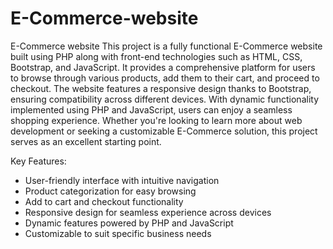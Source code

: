 # E-Commerce-website
E-Commerce website
This project is a fully functional E-Commerce website built using PHP along with front-end technologies such as HTML, CSS, Bootstrap, and JavaScript. It provides a comprehensive platform for users to browse through various products, add them to their cart, and proceed to checkout. The website features a responsive design thanks to Bootstrap, ensuring compatibility across different devices. With dynamic functionality implemented using PHP and JavaScript, users can enjoy a seamless shopping experience. Whether you're looking to learn more about web development or seeking a customizable E-Commerce solution, this project serves as an excellent starting point.

Key Features:
- User-friendly interface with intuitive navigation
- Product categorization for easy browsing
- Add to cart and checkout functionality
- Responsive design for seamless experience across devices
- Dynamic features powered by PHP and JavaScript
- Customizable to suit specific business needs
